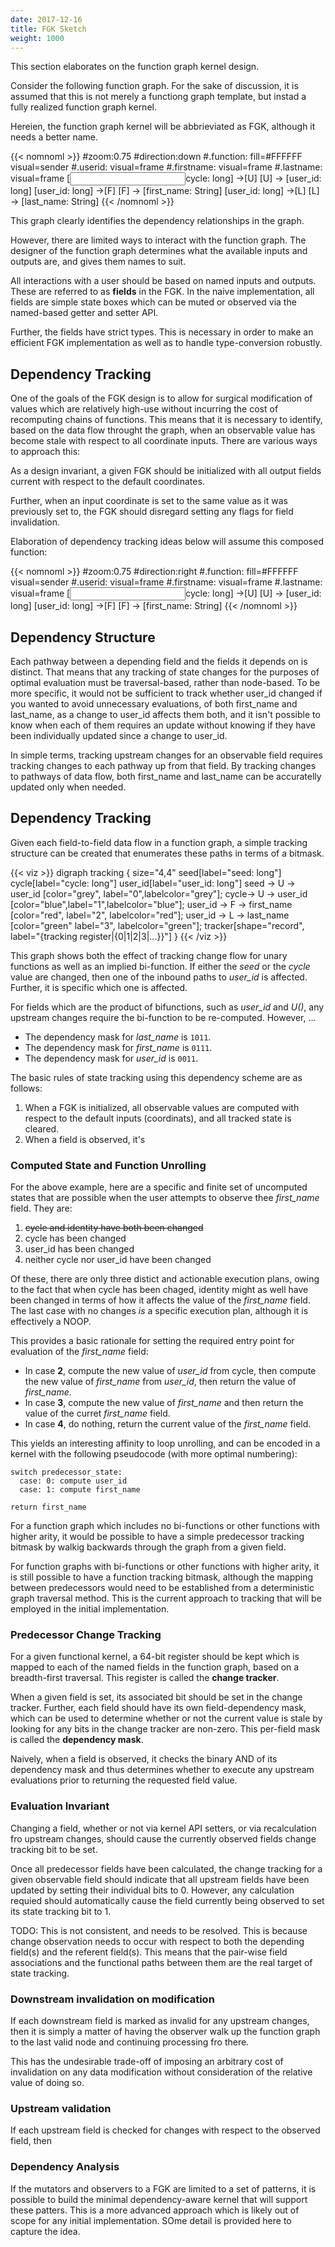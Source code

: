 ```yaml
---
date: 2017-12-16
title: FGK Sketch
weight: 1000
---
```


This section elaborates on the function graph kernel design.

Consider the following function graph. For the sake of discussion, it is assumed that this
is not merely a functiong graph template, but instad a fully realized function graph kernel.

Hereien, the function graph kernel will be abbrieviated as FGK, although it needs a better name.

{{< nomnoml >}}
#zoom:0.75
#direction:down
#.function: fill=#FFFFFF visual=sender
#.userid: visual=frame
#.firstname: visual=frame
#.lastname: visual=frame
[<input>cycle: long] ->[<function>U]
[<function>U] -> [<userid>user_id: long]
[<userid>user_id: long] ->[<function>F]
[<function>F] -> [<firstname>first_name: String]
[<userid>user_id: long] ->[<function>L]
[<function>L] -> [<lastname>last_name: String]
{{< /nomnoml >}}

This graph clearly identifies the dependency relationships in the graph.

However, there are limited ways to interact with the function graph. The
designer of the function graph determines what the available inputs and outputs
are, and gives them names to suit.

All interactions with a user should be based on named inputs and outputs. These
are referred to as **fields** in the FGK. In the naive implementation, all
fields are simple state boxes which can be muted or observed via the named-based
getter and setter API.

Further, the fields have strict types. This is necessary in order to make an
efficient FGK implementation as well as to handle type-conversion robustly.

## Dependency Tracking

One of the goals of the FGK design is to allow for surgical modification of
values which are relatively high-use without incurring the cost of recomputing
chains of functions. This means that it is necessary to identify, based on
the data flow throught the graph, when an observable value has become stale
with respect to all coordinate inputs. There are various ways to approach this:

As a design invariant, a given FGK should be initialized with all output fields
current with respect to the default coordinates.

Further, when an input coordinate is set to the same value as it was previously set to,
the FGK should disregard setting any flags for field invalidation.

Elaboration of dependency tracking ideas below will assume this composed function:

{{< nomnoml >}}
#zoom:0.75
#direction:right
#.function: fill=#FFFFFF visual=sender
#.userid: visual=frame
#.firstname: visual=frame
#.lastname: visual=frame
[<input>cycle: long] ->[<function>U]
[<function>U] -> [<userid>user_id: long]
[<userid>user_id: long] ->[<function>F]
[<function>F] -> [<firstname>first_name: String]
{{< /nomnoml >}}

## Dependency Structure

Each pathway between a depending field and the fields it depends on is distinct.
That means that any tracking of state changes for the purposes of optimal
evaluation must be traversal-based, rather than node-based. To be more specific,
it would not be sufficient to track whether user_id changed if you wanted to
avoid unnecessary evaluations, of both first_name and last_name, as a change to
user_id affects them both, and it isn't possible to know when each of them
requires an update without knowing if they have been individually updated since
a change to user_id.

In simple terms, tracking upstream changes for an observable field requires tracking
changes to each pathway up from that field. By tracking changes to pathways of
data flow, both first_name and last_name can be accuratelly updated only when needed.


## Dependency Tracking

Given each field-to-field data flow in a function graph, a simple tracking structure
can be created that enumerates these paths in terms of a bitmask.

{{< viz >}}
digraph tracking {
    size="4,4"
    seed[label="seed: long"]
    cycle[label="cycle: long"]
    user_id[label="user_id: long"]
    seed -> U -> user_id [color="grey", label="0",labelcolor="grey"];
    cycle-> U -> user_id [color="blue",label="1",labelcolor="blue"];
    user_id -> F -> first_name [color="red", label="2", labelcolor="red"];
    user_id -> L -> last_name [color="green" label="3", labelcolor="green"];
  tracker[shape="record", label="{tracking register|{0|1|2|3|...}}"]
}
{{< /viz >}}

This graph shows both the effect of tracking change flow for unary functions as well
as an implied bi-function. If either the *seed* or the *cycle* value are changed, then
one of the inbound paths to *user_id* is affected. Further, it is specific which one is
affected.

For fields which are the product of bifunctions, such as *user_id* and *U()*, any upstream
changes require the bi-function to be re-computed. However, ...

- The dependency mask for *last_name* is `1011`.
- The dependency mask for *first_name* is `0111`.
- The dependency mask for *user_id* is `0011`.

The basic rules of state tracking using this dependency scheme are as follows:

1. When a FGK is initialized, all observable values are computed with
   respect to the default inputs (coordinats), and all tracked state is cleared.
2. When a field is observed, it's 

### Computed State and Function Unrolling

For the above example, here are a specific and finite set of uncomputed
states that are possible when the user attempts to observe thee *first_name* field.
They are:

1. <s>cycle and identity have both been changed</s>
2. cycle has been changed
3. user_id has been changed
4. neither cycle nor user_id have been changed

Of these, there are only three distict and actionable execution plans, owing to the
fact that when cycle has been chaged, identity might as well have been changed in terms
of how it affects the value of the *first_name* field. The last case with no changes *is*
a specific execution plan, although it is effectively a NOOP.

This provides a basic rationale for setting the required entry point for
evaluation of the *first_name* field:

- In case **2**, compute the new value of *user_id* from cycle, then compute the new value of *first_name* from *user_id*, then return the value of *first_name*.
- In case **3**, compute the new value of *first_name* and then return the value of the curret *first_name* field.
- In case **4**, do nothing, return the current value of the *first_name* field.

This yields an interesting affinity to loop unrolling, and can be encoded in a kernel with the following pseudocode (with more optimal numbering):

    switch predecessor_state:
      case: 0: compute user_id
      case: 1: compute first_name
    
    return first_name

For a function graph which includes no bi-functions or other functions with higher arity,
it would be possible to have a simple predecessor tracking bitmask by walkig backwards
through the graph from a given field.

For function graphs with bi-functions or other functions with higher arity, it
is still possible to have a function tracking bitmask, although the mapping
between predecessors would need to be established from a deterministic graph
traversal method. This is the current approach to tracking that will be
employed in the initial implementation.

### Predecessor Change Tracking

For a given functional kernel, a 64-bit register should be kept which is mapped
to each of the named fields in the function graph, based on a breadth-first
traversal. This register is called the **change tracker**.

When a given field is set, its associated bit should be set in the change
tracker. Further, each field should have its own field-dependency mask, which
can be used to determine whether or not the current value is stale by looking
for any bits in the change tracker are non-zero. This per-field mask is
called the **dependency mask**.

Naively, when a field is observed, it checks the binary AND of its dependency
mask and thus determines whether to execute any upstream evaluations prior
to returning the requested field value.

### Evaluation Invariant

Changing a field, whether or not via kernel API setters, or via recalculation
fro upstream changes, should cause the currently observed fields change
tracking bit to be set.

Once all predecessor fields have been calculated, the change tracking for a
given observable field should indicate that all upstream fields have been
updated by setting their individual bits to 0. However, any calculation requied
should automatically cause the field currently being observed to set its
state tracking bit to 1.

TODO: This is not consistent, and needs to be resolved. This is because change
observation needs to occur with respect to both the depending field(s) and the
referent field(s). This means that the pair-wise field associations and the
functional paths between them are the real target of state tracking.


### Downstream invalidation on modification

If each downstream field is marked as invalid for any upstream changes, then it
is simply a matter of having the observer walk up the function graph to the last
valid node and continuing processing fro there.

This has the undesirable trade-off of imposing an arbitrary cost of invalidation
on any data modification without consideration of the relative value of doing so.

### Upstream validation

If each upstream field is checked for changes with respect to the observed field,
then 

### Dependency Analysis

If the mutators and observers to a FGK are limited to a set of patterns, it is
possible to build the minimal dependency-aware kernel that will support these
patters. This is a more advanced approach which is likely out of scope for any
initial implementation. SOme detail is provided here to capture the idea.


